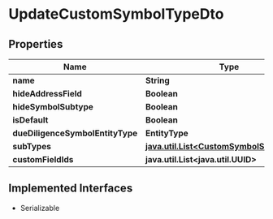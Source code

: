 

# UpdateCustomSymbolTypeDto


## Properties

Name | Type | Description | Notes
------------ | ------------- | ------------- | -------------
**name** | **String** |  | 
**hideAddressField** | **Boolean** |  |  [optional]
**hideSymbolSubtype** | **Boolean** |  |  [optional]
**isDefault** | **Boolean** |  |  [optional]
**dueDiligenceSymbolEntityType** | **EntityType** |  |  [optional]
**subTypes** | [**java.util.List&lt;CustomSymbolSubTypeDto&gt;**](CustomSymbolSubTypeDto.md) |  |  [optional]
**customFieldIds** | **java.util.List&lt;java.util.UUID&gt;** |  |  [optional]


## Implemented Interfaces

* Serializable



